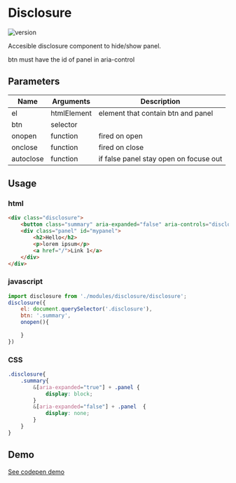 
# Disclosure

![version](https://img.shields.io/github/manifest-json/v/Natjo/disclosure)

Accesible disclosure component to hide/show panel.

btn must have the id of panel in aria-control

## Parameters
| Name | Arguments | Description |
| ------ | ------ | ------ |
| el | htmlElement | element that contain btn and panel |
| btn | selector | |
| onopen | function | fired on open |
| onclose | function | fired on close |
| autoclose | function | if false panel stay open on focuse out |

## Usage

### html
```html
<div class="disclosure">
	<button class="summary" aria-expanded="false" aria-controls="disclosure" aria-label="Lorem">I'm disclosure</button>
	<div class="panel" id="mypanel">
		<h2>Hello</h2>	
		<p>lorem ipsum</p>
		<a href="/">Link 1</a>
	</div>
</div>
```

### javascript
```javascript
import disclosure from './modules/disclosure/disclosure';
disclosure({
	el: document.querySelector('.disclosure'),
	btn: '.summary',
	onopen(){
	
	}
})
```

### CSS
```css
.disclosure{
	.summary{
		&[aria-expanded="true"] + .panel {
			display: block;
		}
		&[aria-expanded="false"] + .panel  {
			display: none;
		}
	}
}
```

## Demo
[See codepen demo](https://codepen.io/natjo/pen/oNGzJGK?editors=0011)

